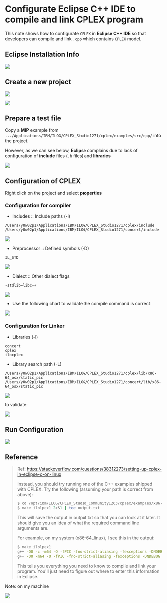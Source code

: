 # Configurate Eclipse C++ IDE to compile and link CPLEX program

This note shows how to configurate `CPLEX` in **Eclipse C++ IDE** so that developers can compile and link `.cpp` which contains `CPLEX` model.

## Eclipse Installation Info

![](/cplex/img/config_cplex_in_eclipse_cpp_2018-09-10-21-20-37.png)

## Create a new project 

![](/cplex/img/config_cplex_in_eclipse_cpp_2018-09-10-21-21-45.png)

![](/cplex/img/config_cplex_in_eclipse_cpp_2018-09-10-21-23-01.png)

## Prepare a test file 

Copy a **MIP** example from 
`.../Applications/IBM/ILOG/CPLEX_Studio1271/cplex/examples/src/cpp/`
into the project. 

However, as we can see below, **Eclipse** complains due to lack of configuration of **include** files (`.h` files) and **libraries**

![](/cplex/img/config_cplex_in_eclipse_cpp_2018-09-10-21-26-27.png)

## Configuration of CPLEX

Right click on the project and select **properties**

### Configuration for compiler

* Includes :: Include paths (-l)

```
/Users/y0w02p1/Applications/IBM/ILOG/CPLEX_Studio1271/cplex/include  
/Users/y0w02p1/Applications/IBM/ILOG/CPLEX_Studio1271/concert/include
```

![](/cplex/img/config_cplex_in_eclipse_cpp_2018-09-10-21-35-03.png)

* Preprocessor :: Defined symbols (-D)

```
IL_STD
```

![](/cplex/img/config_cplex_in_eclipse_cpp_2018-09-10-21-36-22.png)

* Dialect :: Other dialect flags

```
-stdlib=libc++
```

![](/cplex/img/config_cplex_in_eclipse_cpp_2018-09-10-21-37-35.png)

* Use the following chart to validate the compile command is correct

![](/cplex/img/config_cplex_in_eclipse_cpp_2018-09-10-21-39-16.png)



### Configuration for Linker

* Libraries (-l)

```
concert
cplex
ilocplex
```

* Library search path (-L)

```
/Users/y0w02p1/Applications/IBM/ILOG/CPLEX_Studio1271/cplex/lib/x86-64_osx/static_pic   
/Users/y0w02p1/Applications/IBM/ILOG/CPLEX_Studio1271/concert/lib/x86-64_osx/static_pic
```

![](/cplex/img/config_cplex_in_eclipse_cpp_2018-09-10-21-42-01.png)

to validate:

![](/cplex/img/config_cplex_in_eclipse_cpp_2018-09-10-21-43-26.png)


## Run Configuration

![](/cplex/img/config_cplex_in_eclipse_cpp_2018-09-10-21-53-58.png)

## Reference 
> Ref: <https://stackoverflow.com/questions/38312273/setting-up-cplex-in-eclipse-c-on-linux>
> 
> Instead, you should try running one of the C++ examples shipped with CPLEX. Try the following (assuming your path is correct from above):
> 
> ```bash
> $ cd /opt/ibm/ILOG/CPLEX_Studio_Community1263/cplex/examples/x86-64_linux/static_pic
> $ make ilolpex1 2>&1 | tee output.txt
> ```
> This will save the output in output.txt so that you can look at it later. It should give you an idea of what the required command line arguments are.
> 
> For example, on my system (x86-64_linux), I see this in the output:
> ```bash
> $ make ilolpex1
> g++ -O0 -c -m64 -O -fPIC -fno-strict-aliasing -fexceptions -DNDEBUG -DIL_STD -I../../../include -I../../../../concert/include  ../../../examples/src/cpp/ilolpex1.cpp -o ilolpex1.o
> g++ -O0 -m64 -O -fPIC -fno-strict-aliasing -fexceptions -DNDEBUG -DIL_STD -I../../../include -I../../../../concert/include  -L../../../lib/x86-64_linux/static_pic -L../../../../concert/lib/x86-64_linux/static_pic -o ilolpex1 ilolpex1.o -lconcert -lilocplex -lcplex -lm -lpthread
>```
> This tells you everything you need to know to compile and link your program. You'll just need to figure out where to enter this information in Eclipse.

Note: on my machine

![](/cplex/img/config_cplex_in_eclipse_cpp_2018-09-10-22-28-34.png)